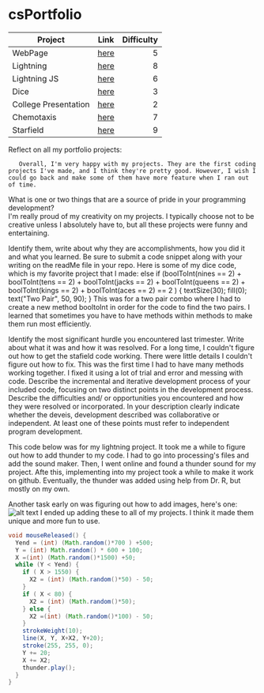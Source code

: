 # csPortfolio

| Project       | Link           | Difficulty  |
| ------------- |:--------------:| ------------:|
| WebPage      | [here](https://jtliggett.github.io/TestPage/JakeDogPage.html) | 5 |
| Lightning     | [here](https://jtliggett.github.io/lightning2/)     |   8 |
| Lightning JS | [here](https://jtliggett.github.io/lightning2/JSLightning/index.html)    |    6 |
| Dice | [here](https://jtliggett.github.io/dice3)     |    3|
| College Presentation | [here](https://docs.google.com/presentation/d/e/2PACX-1vSKFChMDzyCOQGGyqc4GCK6H5u60xKVvyy7hOqBLWFDFsl7FOZPA_HYDRsApVUgh8Z1bW7cohidovDv/pub?start=false&loop=false&delayms=60000)      |    2 |
| Chemotaxis | [here](https://jtliggett.github.io/chemotaxis4)      |    7 |
| Starfield | [here](https://jtliggett.github.io/starfield5)     |    9 |



Reflect on all my portfolio projects:
       
       Overall, I'm very happy with my projects. They are the first coding projects I've made, and I think they're pretty good. However, I wish I could go back and make some of them have more feature when I ran out of time.

What is one or two things that are a source of pride in your programming development?  
       I'm really proud of my creativity on my projects. I typically choose not to be creative unless I absolutely have to, but all these projects were funny and entertaining. 
       
Identify them, write about why they are accomplishments, how you did it and what you learned.  Be sure to submit a code snippet along with your writing on the readMe file in your repo.
      Here is some of my dice code, which is my favorite project that I made:
      else if (boolToInt(nines == 2) + boolToInt(tens == 2) + boolToInt(jacks == 2) + boolToInt(queens == 2) + boolToInt(kings == 2) + boolToInt(aces == 2) == 2 )
    {
      textSize(30);
      fill(0);
      text("Two Pair", 50, 90);
    } 
    This was for a two pair combo where I had to create a new method booltoInt in order for the code to find the two pairs. I learned that sometimes you have to have methods within methods to make them run most efficiently. 
    
Identify the most significant hurdle you encountered last trimester. Write about what it was and how it was resolved.
       For a long time, I couldn't figure out how to get the stafield code working. There were little details I couldn't figure out how to fix. This was the first time I had to have many methods working together. I fixed it using a lot of trial and error and messing with code.
    Describe the incremental and iterative development process of your included code, focusing on two distinct points in the development process. Describe the difficulties and/ or opportunities you encountered and how they were resolved or incorporated. In your description clearly indicate whether the deveis, development described was collaborative or independent. At least one of these points must refer to independent program development.
    
This code below was for my lightning project. It took me a while to figure out how to add thunder to my code. I had to go into processing's files and add the sound maker. Then, I went online and found a thunder sound for my project. Afte this, implementing into my project took a while to make it work on github. Eventually, the thunder was added using help from Dr. R, but mostly on my own.

Another task early on was figuring out how to add images, here's one:
![alt text](https://github.com/JTLiggett/chemotaxis4/blob/gh-pages/Bee.png "Logo Title Text 1")
I ended up adding these to all of my projects. I think it made them unique and more fun to use.
    
```Java
void mouseReleased() {
  Yend = (int) (Math.random()*700 ) +500;
  Y = (int) Math.random() * 600 + 100;
  X =(int) (Math.random()*1500) +50;
  while (Y < Yend) { 
    if ( X > 1550) {
      X2 = (int) (Math.random()*50) - 50;
    }
    if ( X < 80) {
      X2 = (int) (Math.random()*50);
    } else {
      X2 =(int) (Math.random()*100) - 50;
    } 
    strokeWeight(10); 
    line(X, Y, X+X2, Y+20); 
    stroke(255, 255, 0);
    Y += 20;
    X += X2;
    thunder.play();
  }
}
```
